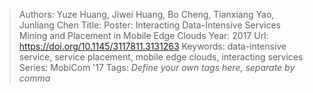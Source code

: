 > Authors: Yuze Huang, Jiwei Huang, Bo Cheng, Tianxiang Yao, Junliang Chen
> Title: Poster: Interacting Data-Intensive Services Mining and Placement in Mobile Edge Clouds
> Year: 2017
> Url: https://doi.org/10.1145/3117811.3131263
> Keywords: data-intensive service, service placement, mobile edge clouds, interacting services
> Series: MobiCom '17
> Tags: *Define your own tags here, separate by comma*